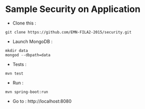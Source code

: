 # Sample Security on Application

* Clone this :
```
git clone https://github.com/EMN-FILA2-2015/security.git
```
* Launch MongoDB :
```
mkdir data
mongod --dbpath=data
```
* Tests :
```
mvn test
```
* Run :
```
mvn spring-boot:run
```
* Go to : 
http://localhost:8080
